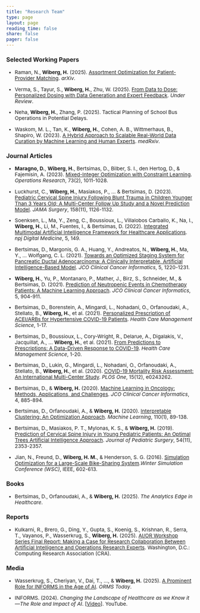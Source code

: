 ```yaml
---
title: "Research Team"
type: page
layout: page
reading_time: false
share: false
pager: false
---
```



<div style="font-size: 0.85rem;">

### Selected Working Papers

- Raman, N., **Wiberg, H.** (2025). [Assortment Optimization for Patient-Provider Matching](https://arxiv.org/abs/2502.10353). _arXiv_.

- Verma, S., Tayur, S., **Wiberg, H.**, Zhu, W. (2025). [From Data to Dose: Personalized Dosing with Data Generation and Expert Feedback](https://papers.ssrn.com/sol3/papers.cfm?abstract_id=5400895). _Under Review_. 

- Neha, **Wiberg, H.**, Zhang, P. (2025). Tactical Planning of School Bus Operations in Potential Delays.

- Waskom, M. L., Tan, K., **Wiberg, H.**, Cohen, A. B., Wittmerhaus, B., Shapiro, W. (2023). [A Hybrid Approach to Scalable Real-World Data Curation by Machine Learning and Human Experts](https://www.medrxiv.org/content/10.1101/2023.03.06.23286770v1). _medRxiv_.

### Journal Articles

- **Maragno, D.**, **Wiberg, H.**, Bertsimas, D., Bilber, S. I., den Hertog, D., & Fajemisin, A. (2023). [Mixed-Integer Optimization with Constraint Learning](https://pubsonline.informs.org/doi/10.1287/opre.2021.0707). _Operations Research_, 73(2), 1011-1028.

- Luckhurst, C., **Wiberg, H.**, Masiakos, P., ... & Bertsimas, D. (2023). [Pediatric Cervical Spine Injury Following Blunt Trauma in Children Younger Than 3 Years Old; A Multi-Center Follow Up Study and a Novel Prediction Model](https://jamanetwork.com/journals/jamasurgery/fullarticle/2809544). _JAMA Surgery_, 158(11), 1126-1132.

- Soenksen, L., Ma, Y., Zeng, C., Boussioux, L., Villalobos Carballo, K., Na, I., **Wiberg, H.**, Li, M., Fuentes, I., & Bertsimas, D. (2022). [Integrated Multimodal Artificial Intelligence Framework for Healthcare Applications](https://www.nature.com/articles/s41746-022-00689-4#citeas). _npj Digital Medicine_, 5, 149.

- Bertsimas, D., Margonis, G. A., Huang, Y., Andreatos, N., **Wiberg, H.**, Ma, Y., ... Wolfgang, C. L. (2021). [Towards an Optimized Staging System for Pancreatic Ductal Adenocarcinoma: A Clinically Interpretable, Artificial Intelligence-Based Model](https://ascopubs.org/doi/10.1200/CCI.21.00001). _JCO Clinical Cancer Informatics_, 5, 1220-1231.

- **Wiberg, H.**, Yu, P., Montanaro, P., Mather, J., Birz, S., Schneider, M., & Bertsimas, D. (2021). [Prediction of Neutropenic Events in Chemotherapy Patients: A Machine Learning Approach](https://pubmed.ncbi.nlm.nih.gov/34464160/). _JCO Clinical Cancer Informatics_, 5, 904-911.

- Bertsimas, D., Borenstein, A., Mingardi, L., Nohadani, O., Orfanoudaki, A., Stellato, B., **Wiberg, H.**, et al. (2021). [Personalized Prescription of ACEI/ARBs for Hypertensive COVID-19 Patients](https://pubmed.ncbi.nlm.nih.gov/33721153/). _Health Care Management Science_, 1-17.

- Bertsimas, D., Boussioux, L., Cory-Wright, R., Delarue, A., Digalakis, V., Jacquillat, A., ... **Wiberg, H.**, et al. (2021). [From Predictions to Prescriptions: A Data-Driven Response to COVID-19](https://pmc.ncbi.nlm.nih.gov/articles/PMC7883965/). _Health Care Management Science_, 1-20.

- Bertsimas, D., Lukin, G., Mingardi, L., Nohadani, O., Orfanoudaki, A., Stellato, B., **Wiberg, H.**, et al. (2020). [COVID-19 Mortality Risk Assessment: An International Multi-Center Study](https://pubmed.ncbi.nlm.nih.gov/33296405/). _PLOS One_, 15(12), e0243262.

- Bertsimas, D., & **Wiberg, H.** (2020). [Machine Learning in Oncology: Methods, Applications, and Challenges](https://ascopubs.org/doi/10.1200/CCI.20.00072). _JCO Clinical Cancer Informatics_, 4, 885-894.

- Bertsimas, D., Orfanoudaki, A., & **Wiberg, H.** (2020). [Interpretable Clustering: An Optimization Approach](https://link.springer.com/article/10.1007/s10994-020-05896-2). _Machine Learning_, 110(1), 89-138.

- Bertsimas, D., Masiakos, P. T., Mylonas, K. S., & **Wiberg, H.** (2019). [Prediction of Cervical Spine Injury in Young Pediatric Patients: An Optimal Trees Artificial Intelligence Approach](https://pubmed.ncbi.nlm.nih.gov/30928154/). _Journal of Pediatric Surgery_, 54(11), 2353-2357.

- Jian, N., Freund, D., **Wiberg, H. M.**, & Henderson, S. G. (2016). [Simulation Optimization for a Large-Scale Bike-Sharing System](https://www.informs-sim.org/wsc16papers/054.pdf)._Winter Simulation Conference (WSC)_, IEEE, 602-613.

### Books

- Bertsimas, D., Orfanoudaki, A., & **Wiberg, H.** (2025). *The Analytics Edge in Healthcare*.

### Reports

- Kulkarni, R., Brero, G., Ding, Y., Gupta, S., Koenig, S., Krishnan, R., Serra, T., Vayanos, P., Wasserkrug, S., **Wiberg, H.** (2025). [AI/OR Workshop Series Final Report: Making a Case for Research Collaboration Between Artificial Intelligence and Operations Research Experts](https://cra.org/ccc/wp-content/uploads/sites/2/2025/04/Making-a-Case-for-Research-Collaboration-Between-Artificial-Intelligence-and-Operations-Research-Experts-AI-OR-3-Report.pdf). Washington, D.C.: Computing Research Association (CRA).

### Media

- Wasserkrug, S., Cheriyan, V., Dai, T., ..., & **Wiberg, H.** (2025). [A Prominent Role for INFORMS in the Age of AI](https://pubsonline.informs.org/do/10.1287/orms.2025.01.04/full/). _ORMS Today_.

- INFORMS. (2024). *Changing the Landscape of Healthcare as we Know it—The Role and Impact of AI*. [[Video](https://www.youtube.com/watch?v=qGt_C5UuG1I&t)]. YouTube.

<div>